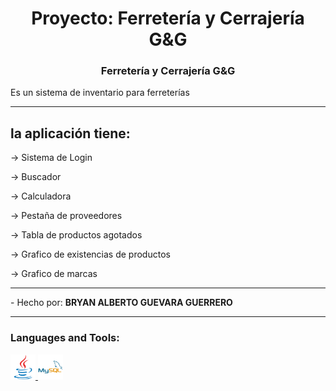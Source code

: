 <h1 align="center">Proyecto: Ferretería y Cerrajería G&G</h1>
<h3 align="center">Ferretería y Cerrajería G&G</h3> 
<p>Es un sistema de inventario para ferreterías</p>
<hr>
<h2>la aplicación tiene:</h2>
<p>-> Sistema de Login</p>
<p>-> Buscador</p>
<p>-> Calculadora</p>
<p>-> Pestaña de proveedores</p>
<p>-> Tabla de productos agotados</p>
<p>-> Grafico de existencias de productos</p>
<p>-> Grafico de marcas</p>
<hr>
- Hecho por: <b>BRYAN ALBERTO GUEVARA GUERRERO</b>
<hr>
<h3 align="left">Languages and Tools:</h3>
<p align="left"> <a href="https://www.java.com" target="_blank" rel="noreferrer"> <img src="https://raw.githubusercontent.com/devicons/devicon/master/icons/java/java-original.svg" alt="java" width="40" height="40"/> </a> <a href="https://www.mysql.com/" target="_blank" rel="noreferrer"> <img src="https://raw.githubusercontent.com/devicons/devicon/master/icons/mysql/mysql-original-wordmark.svg" alt="mysql" width="40" height="40"/> </a> </p>

